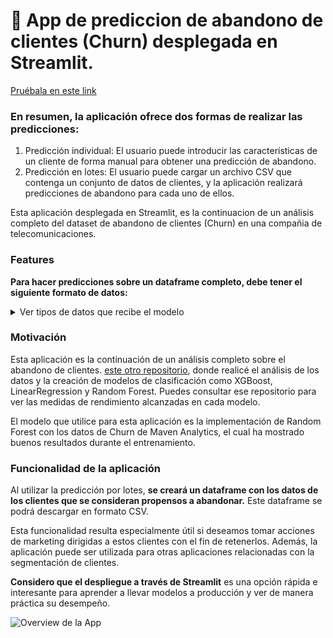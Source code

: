 # :busts_in_silhouette: App de prediccion de abandono de clientes (Churn) desplegada en Streamlit.

[Pruébala en este link](https://ricardobrein-prediction-churn-streamlit-app-app-3ch0rd.streamlit.app/)

### En resumen, la aplicación ofrece dos formas de realizar las predicciones:

1. Predicción individual: El usuario puede introducir las características de un cliente de forma manual para obtener una predicción de abandono.
2. Predicción en lotes: El usuario puede cargar un archivo CSV que contenga un conjunto de datos de clientes, y la aplicación realizará predicciones de abandono para cada uno de ellos.

Esta aplicación desplegada en Streamlit, es la continuacion de un análisis completo del dataset de abandono de clientes (Churn) en una compañia de telecomunicaciones.

### Features
**Para hacer predicciones sobre un dataframe completo, debe tener el siguiente formato de datos:**

<details>
  <summary>Ver tipos de datos que recibe el modelo</summary>
  
  <ul style="overflow-y: scroll; max-height: 200px;">
    <li>'Gender': str</li>
    <li>'Age': int</li>
    <li>'Married': bool</li>
    <li>'Number of Dependents': int</li>
    <li>'Number of Referrals': int</li>
    <li>'Tenure in Months': int</li>
    <li>'Offer': bool</li>
    <li>'Phone Service': bool</li>
    <li>'Multiple Lines': bool</li>
    <li>'Internet Service': bool</li>
    <li>'Online Security': bool</li>
    <li>'Online Backup': bool</li>
    <li>'Device Protection Plan': bool</li>
    <li>'Premium Tech Support': bool</li>
    <li>'Streaming TV': bool</li>
    <li>'Streaming Movies': bool</li>
    <li>'Streaming Music': bool</li>
    <li>'Unlimited Data': bool</li>
    <li>'Paperless Billing': bool</li>
    <li>'Monthly Charge': float</li>
    <li>'Total Charges': float</li>
    <li>'Total Refunds': float</li>
    <li>'Total Extra Data Charges': float</li>
    <li>'Total Long Distance Charges': float</li>
    <li>'Internet Type_Cable': bool</li>
    <li>'Internet Type_DSL': bool</li>
    <li>'Internet Type_Fiber Optic': bool</li>
    <li>'Contract_Month-to-Month': bool</li>
    <li>'Contract_One Year': bool</li>
    <li>'Contract_Two Year': bool</li>
    <li>'Payment Method_Bank Withdrawal': bool</li>
    <li>'Payment Method_Credit Card': bool</li>
    <li>'Payment Method_Mailed Check': bool</li>
  </ul>
</details>

### Motivación
Esta aplicación es la continuación de un análisis completo sobre el abandono de clientes. [este otro repositorio](https://github.com/ricardobrein/Customer-churn-prediction-models), donde realicé el análisis de los datos y la creación de modelos de clasificación como XGBoost, LinearRegression y Random Forest. Puedes consultar ese repositorio para ver las medidas de rendimiento alcanzadas en cada modelo.

El modelo que utilice para esta aplicación es la implementación de Random Forest con los datos de Churn de Maven Analytics, el cual ha mostrado buenos resultados durante el entrenamiento.

### Funcionalidad de la aplicación

Al utilizar la predicción por lotes, **se creará un dataframe con los datos de los clientes que se consideran propensos a abandonar.** Este dataframe se podrá descargar en formato CSV. 

Esta funcionalidad resulta especialmente útil si deseamos tomar acciones de marketing dirigidas a estos clientes con el fin de retenerlos. Además, la aplicación puede ser utilizada para otras aplicaciones relacionadas con la segmentación de clientes.

**Considero que el despliegue a través de Streamlit** es una opción rápida e interesante para aprender a llevar modelos a producción y ver de manera práctica su desempeño.

![Overview de la App](appgif.gif)


